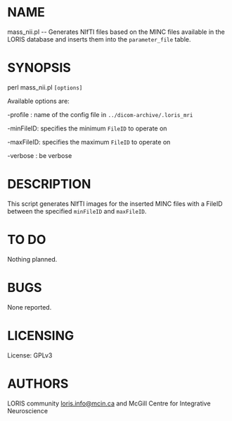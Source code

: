 # NAME

mass\_nii.pl -- Generates NIfTI files based on the MINC files available in the
LORIS database and inserts them into the `parameter_file` table.

# SYNOPSIS

perl mass\_nii.pl `[options]`

Available options are:

\-profile  : name of the config file in `../dicom-archive/.loris_mri`

\-minFileID: specifies the minimum `FileID` to operate on

\-maxFileID: specifies the maximum `FileID` to operate on

\-verbose  : be verbose

# DESCRIPTION

This script generates NIfTI images for the inserted MINC files with a FileID
between the specified `minFileID` and `maxFileID`.

# TO DO

Nothing planned.

# BUGS

None reported.

# LICENSING

License: GPLv3

# AUTHORS

LORIS community <loris.info@mcin.ca> and McGill Centre for Integrative Neuroscience

